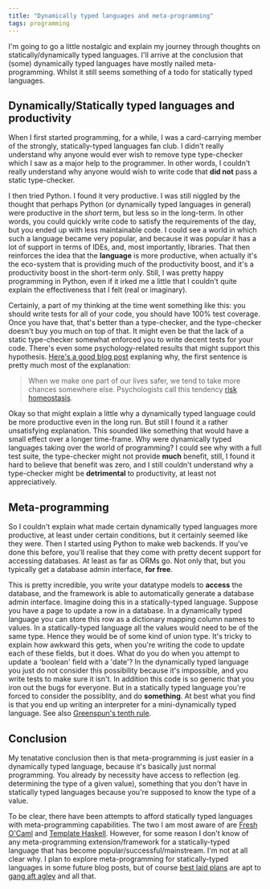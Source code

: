 ```yaml
---
title: "Dynamically typed languages and meta-programming"
tags: programming
---
```


I'm going to go a little nostalgic and explain my journey through thoughts on statically/dynamically typed languages. I'll arrive at the conclusion that (some) dynamically typed languages have mostly nailed meta-programming. Whilst it still seems something of a todo for statically typed languages.


## Dynamically/Statically typed languages and productivity

When I first started programming, for a while, I was a card-carrying member of the strongly, statically-typed languages fan club. I didn't really understand why anyone would ever wish to remove type type-checker which I saw as a major help to the programmer. In other words, I couldn't really understand why anyone would wish to write code that **did not** pass a static type-checker.

I then tried Python. I found it very productive. I was still niggled by the thought that perhaps Python (or dynamically typed languages in general) were productive in the *short* term, but less so in the long-term. In other words, you could quickly write code to satisfy the requirements of the day, but you ended up with less maintainable code. I could see a world in which such a language became very popular, and because it was popular it has a lot of support in terms of IDEs, and, most importantly, libraries. That then reinforces the idea that the **language** is more productive, when actually it's the eco-system that is providing much of the productivity boost, and it's a productivity boost in the short-term only. Still, I was pretty happy programming in Python, even if it irked me a little that I couldn't quite explain the effectiveness that I felt (real or imaginary).

Certainly, a part of my thinking at the time went something like this: you should write tests for all of your code, you should have 100% test coverage. Once you have that, that's better than a type-checker, and the type-checker doesn't buy you much on top of that. It might even be that the lack of a static type-checker somewhat enforced you to write decent tests for your code. There's even some psychology-related results that might support this hypothesis. [Here's a good blog post](https://www.johndcook.com/blog/2010/06/09/dynamic-typing-and-risk-homeostasis/) explaning why, the first sentence is pretty much most of the explanation:

> When we make one part of our lives safer, we tend to take more chances somewhere else. Psychologists call this tendency [risk homeostasis](https://en.wikipedia.org/wiki/Risk_compensation#Risk_homeostasis).

Okay so that might explain a little why a dynamically typed language could be more productive even in the long run. But still I found it a rather unsatisfying explanation. This sounded like something that would have a small effect over a longer time-frame. Why were dynamically typed languages taking over the world of programming? I could see why with a full test suite, the type-checker might not provide **much** benefit, still, I found it hard to believe that benefit was zero, and I still couldn't understand why a type-checker might be **detrimental** to productivity, at least not appreciatively.

## Meta-programming

So I couldn't explain what made certain dynamically typed languages more productive, at least under certain conditions, but it certainly seemed like they were. Then I started using Python to make web backends. If you've done this before, you'll realise that they come with pretty decent support for accessing databases. At least as far as ORMs go. Not only that, but you typically get a database admin interface, **for free**.

This is pretty incredible, you write your datatype models to **access** the database, and the framework is able to automatically generate a database admin interface. Imagine doing this in a statically-typed language. Suppose you have a page to update a row in a database. In a dynamically typed language you can store this row as a dictionary mapping column names to values. In a statically-typed language all the values would need to be of the same type. Hence they would be of some kind of union type. It's tricky to explain how awkward this gets, when you're writing the code to update each of these fields, but it does. What do you do when you attempt to update a 'boolean' field with a 'date'? In the dynamically typed language you just do not consider this possibility because it's impossible, and you write tests to make sure it isn't. In addition this code is so generic that you iron out the bugs for everyone. But in a statically typed language you're forced to consider the possiblity, and do **something**. At best what you find is that you end up writing an interpreter for a mini-dynamically typed language. See also [Greenspun's tenth rule](https://en.wikipedia.org/wiki/Greenspun%27s_tenth_rule).

## Conclusion

My tenatative conclusion then is that meta-programming is just easier in a dynamically typed language, because it's basically just normal programming. You already by necessity have access to reflection (eg. determining the type of a given value), something that you don't have in statically typed languages because you're supposed to know the type of a value. 

To be clear, there have been attempts to afford statically typed languages with meta-programming capabilities. The two I am most aware of are [Fresh O'Caml](https://www.cl.cam.ac.uk/~amp12/fresh-ocaml/) and [Template Haskell](https://wiki.haskell.org/Template_Haskell). However, for some reason I don't know of any meta-programming extension/framework for a statically-typed language that has become popular/successful/mainstream. I'm not at all clear why. I plan to explore meta-programming for statically-typed languages in some future blog posts, but of course [best laid plans](https://en.wikipedia.org/wiki/Of_Mice_and_Men) are apt to [gang aft agley](https://en.wikipedia.org/wiki/To_a_Mouse) and all that.
